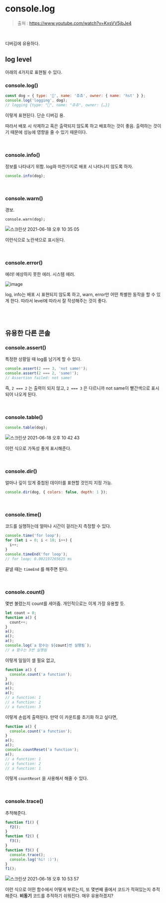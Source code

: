 # console.log

> 출처 : https://www.youtube.com/watch?v=KxsVV5jbJe4

<br/>

디버깅에 유용하다.

## log level

아래의 4가지로 표현될 수 있다.

### console.log()

```js
const dog = { type: '🐶', name: '츄츄', owner: { name: 'hst' } };
console.log('logging', dog);
// logging {type: "🐶", name: "츄츄", owner: {…}}
```

이렇게 표현된다. 단순 디버깅 용.

따라서 배포 시 삭제하고 혹은 출력되지 않도록 하고 배포하는 것이 좋음. 출력하는 것이기 때문에 성능에 영향을 줄 수 있기 때문이다.

<br/>

### console.info()

정보를 나타내기 위함. log와 마찬가지로 배포 시 나타나지 않도록 하자.

```js
console.info(dog);
```

<br/>

### console.warn()

경보.

```
console.warn(dog);
```

![스크린샷 2021-06-18 오후 10 35 05](https://user-images.githubusercontent.com/59427983/122569266-86756380-d085-11eb-995d-871ee640e768.png)

이런식으로 노란색으로 표시된다.

<br/>

### console.error()

에러! 예상하지 못한 에러. 시스템 에러.

![image](https://user-images.githubusercontent.com/59427983/122569444-b6246b80-d085-11eb-9800-b8ba75b85b34.png)

log, info는 배포 시 표현되지 않도록 하고, warn, error만 어떤 특별한 동작을 할 수 있게 한다. 따라서 level에 따라서 잘 작성해주는 것이 좋다.

<br/>

<br/>

## 유용한 다른 콘솔

### console.assert()

특정한 상황일 때 log를 남기게 할 수 있다.

```js
console.assert(2 === 3, 'not same!');
console.assert(2 === 2, 'same!');
// Assertion failed: not same!
```

즉, `2 === 2` 는 출력이 되지 않고, `2 === 3` 은 다르니까 not same이 빨간색으로 표시되어 나오게 된다. 

<br/>

### console.table()

```js
console.table(dog);
```

![스크린샷 2021-06-18 오후 10 42 43](https://user-images.githubusercontent.com/59427983/122570224-8164e400-d086-11eb-8570-b26974ebde6c.png)

이런 식으로 가독성 좋게 표시해준다.

<br/>

### console.dir()

얼마나 깊이 있게 중첩된 데이터를 표현할 것인지 지정 가능.

```js
console.dir(dog, { colors: false, depth: 1 });
```

<br/>

### console.time()

코드를 실행하는데 얼마나 시간이 걸리는지 측정할 수 있다.

```js
console.time('for loop');
for (let i = 0; i < 10; i++) {
  i++;
}
console.timeEnd('for loop');
// for loop: 0.002197265625 ms
```

끝낼 때는 `timeEnd` 를 해주면 된다.

<br/>

### console.count()

몇번 불렸는지 count를 세어줌. 개인적으로는 이게 가장 유용할 듯.

```js
let count = 0;
function a() {
  count++;
}
a();
a();
a();
console.log(`a 함수는 ${count}번 실행됨`);
// a 함수는 3번 실행됨
```

이렇게 일일이 셀 필요 없고,

```js
function a() {
  console.count('a function');
}
a();
a();
a();
// a function: 1
// a function: 2
// a function: 3
```

이렇게 손쉽게 출력된다. 만약 이 카운트를 초기화 하고 싶다면,

```js
function a() {
  console.count('a function');
}
a();
a();
console.countReset('a function');
a();
// a function: 1
// a function: 2
// a function: 1
```

이렇게 `countReset` 을 사용해서 해줄 수 있다.

<br/>

### console.trace()

추적해준다.

```js
function f1() {
  f2();
}
function f2() {
  f3();
}
function f3() {
  console.trace();
  console.log('hi! :)');
}
f1();
```

![스크린샷 2021-06-18 오후 10 53 57](https://user-images.githubusercontent.com/59427983/122571801-13b9b780-d088-11eb-875c-bc1cf399f78f.png)

이런 식으로 어떤 함수에서 어떻게 부르는지, 또 몇번째 줄에서 코드가 적혀있는지 추적해준다. **비동기** 코드를 추적하기 쉬워진다. 매우 유용하겠지?